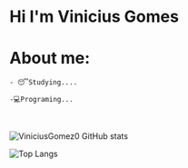 # Hi I'm Vinicius Gomes



# About me:

```
- 😴Studying....

-💻Programing...
```
<br/>

<div>

![ViniciusGomez0 GitHub stats](https://github-readme-stats.vercel.app/api?username=ViniciusGomez0&show_icons=true&theme=algolia) 

</div>
      



![Top Langs](https://github-readme-stats.vercel.app/api/top-langs/?username=ViniciusGomez0&langs_count=8&theme=algolia)
